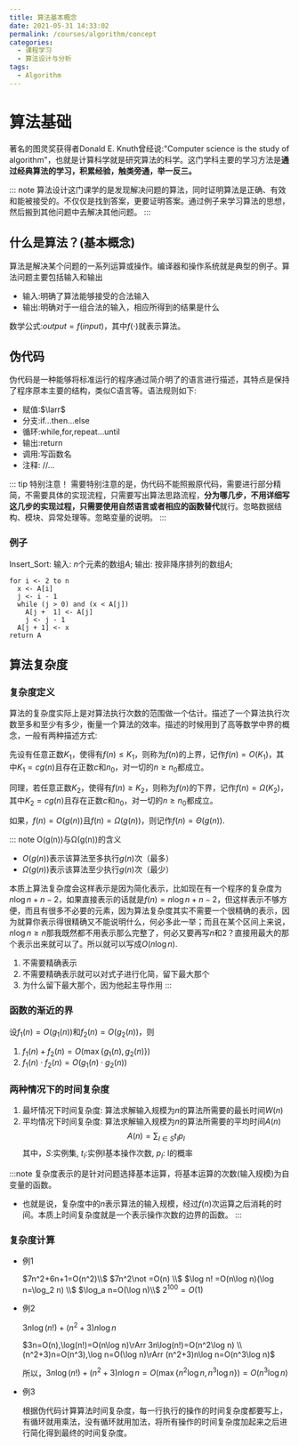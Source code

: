 ```yaml
---
title: 算法基本概念
date: 2021-05-31 14:33:02
permalink: /courses/algorithm/concept
categories:
  - 课程学习
  - 算法设计与分析
tags: 
  - Algorithm
---
```


# 算法基础

著名的图灵奖获得者Donald E. Knuth曾经说:"Computer science is the study of algorithm"，也就是计算科学就是研究算法的科学。这门学科主要的学习方法是**通过经典算法的学习，积累经验，触类旁通，举一反三。**

::: note
算法设计这门课学的是发现解决问题的算法，同时证明算法是正确、有效和能被接受的。不仅仅是找到答案，更要证明答案。通过例子来学习算法的思想，然后搬到其他问题中去解决其他问题。
:::

## 什么是算法？(基本概念)

算法是解决某个问题的一系列运算或操作。编译器和操作系统就是典型的例子。算法问题主要包括输入和输出

- 输入:明确了算法能够接受的合法输入
- 输出:明确对于一组合法的输入，相应所得到的结果是什么

数学公式:$output = f(input)$，其中$f(\cdot)$就表示算法。

## 伪代码

伪代码是一种能够将标准运行的程序通过简介明了的语言进行描述，其特点是保持了程序原本主要的结构，类似C语言等。语法规则如下:

- 赋值:$\larr$
- 分支:if...then...else
- 循环:while,for,repeat...until
- 输出:return
- 调用:写函数名
- 注释: //...

::: tip 特别注意！
需要特别注意的是，伪代码不能照搬原代码，需要进行部分精简，不需要具体的实现流程，只需要写出算法思路流程，**分为哪几步，不用详细写这几步的实现过程，只需要使用自然语言或者相应的函数替代**就行。忽略数据结构、模块、异常处理等。忽略变量的说明。
:::

### 例子

Insert_Sort:
输入: $n$个元素的数组$A$;
输出: 按非降序排列的数组$A$;

```none
for i <- 2 to n
  x <- A[i]
  j <- i - 1
  while (j > 0) and (x < A[j])
    A[j +  1] <- A[j]
    j <- j - 1
  A[j + 1] <- x
return A
```

## 算法复杂度

### 复杂度定义

算法的复杂度实际上是对算法执行次数的范围做一个估计。描述了一个算法执行次数至多和至少有多少，衡量一个算法的效率。描述的时候用到了高等数学中界的概念，一般有两种描述方式:

先设有任意正数$K_1$，使得有$f(n)\le K_1$，则称为$f(n)$的上界，记作$f(n)=O(K_1)$，其中$K_1=cg(n)$且存在正数$c$和$n_0$，对一切的$n\ge n_0$都成立。

同理，若任意正数$K_2$，使得有$f(n)\ge K_2$，则称为$f(n)$的下界，记作$f(n)=\Omega(K_2)$，其中$K_2=cg(n)$且存在正数$c$和$n_0$，对一切的$n\ge n_0$都成立。

如果，$f(n)=O(g(n))$且$f(n)=\Omega(g(n))$，则记作$f(n)=\Theta(g(n))$.

::: note O(g(n))与Ω(g(n))的含义

- $O(g(n))$表示该算法至多执行$g(n)$次（最多）
- $\Omega(g(n))$表示该算法至少执行$g(n)$次（最少）

本质上算法复杂度会这样表示是因为简化表示，比如现在有一个程序的复杂度为$n\log n + n - 2$，如果直接表示的话就是$f(n)=n\log n+n-2$，但这样表示不够方便，而且有很多不必要的元素，因为算法复杂度其实不需要一个很精确的表示，因为就算你表示得很精确又不能说明什么，何必多此一举；而且在某个区间上来说，$n\log n \ge n$那我既然都不用表示那么完整了，何必又要再写$n$和$2$？直接用最大的那个表示出来就可以了。所以就可以写成$O(n\log n)$.

1. 不需要精确表示
2. 不需要精确表示就可以对式子进行化简，留下最大那个
3. 为什么留下最大那个，因为他起主导作用
:::

### 函数的渐近的界

设$f_1(n)=O(g_1(n))$和$f_2(n)=O(g_2(n))$，则

1. $f_1(n)+f_2(n)=O(\max\{g_1(n), g_2(n)\})$
2. $f_1(n)\cdot f_2(n)=O(g_1(n)\cdot g_2(n))$

### 两种情况下的时间复杂度

1. 最坏情况下时间复杂度: 算法求解输入规模为$n$的算法所需要的最长时间$W(n)$
2. 平均情况下时间复杂度: 算法求解输入规模为$n$的算法所需要的平均时间$A(n)$
$$
A(n)=\sum_{I\in S}t_Ip_I
$$
其中，$S$:实例集, $t_I$:实例I基本操作次数, $p_I$: I的概率

:::note
复杂度表示的是针对问题选择基本运算，将基本运算的次数(输入规模)为自变量的函数。
- 也就是说，复杂度中的$n$表示算法的输入规模，经过$f(n)$次运算之后消耗的时间。本质上时间复杂度就是一个表示操作次数的边界的函数。
:::

### 复杂度计算

- 例1

  $7n^2+6n+1=O(n^2)\\$
  $7n^2\not =O(n) \\$
  $\log n! =O(n\log n)(\log n=\log_2 n) \\$
  $\log_a n=O(\log n)\\$
  $2^{100}=O(1)$

- 例2

  $3n\log(n!)+(n^2+3)n\log n$

  $3n=O(n),\log(n!)=O(n\log n)\rArr 3n\log(n!)=O(n^2\log n) \\ (n^2+3)n=O(n^3),\log n=O(\log n)\rArr (n^2+3)n\log n=O(n^3\log n)$

  所以，$3n\log(n!)+(n^2+3)n\log n=O(\max\{n^2\log n, n^3\log n\})=O(n^3\log n)$

- 例3

  根据伪代码计算算法时间复杂度，每一行执行的操作的时间复杂度都要写上，有循环就用乘法，没有循环就用加法，将所有操作的时间复杂度加起来之后进行简化得到最终的时间复杂度。

